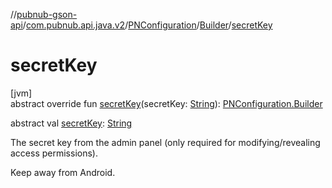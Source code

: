 //[pubnub-gson-api](../../../../index.md)/[com.pubnub.api.java.v2](../../index.md)/[PNConfiguration](../index.md)/[Builder](index.md)/[secretKey](secret-key.md)

# secretKey

[jvm]\
abstract override fun [secretKey](secret-key.md)(secretKey: [String](https://kotlinlang.org/api/latest/jvm/stdlib/kotlin/-string/index.html)): [PNConfiguration.Builder](index.md)

abstract val [secretKey](secret-key.md): [String](https://kotlinlang.org/api/latest/jvm/stdlib/kotlin/-string/index.html)

The secret key from the admin panel (only required for modifying/revealing access permissions).

Keep away from Android.
